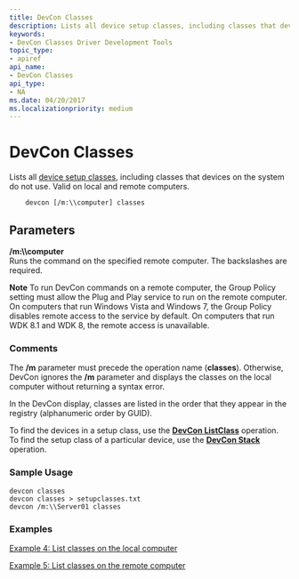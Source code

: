 ```yaml
---
title: DevCon Classes
description: Lists all device setup classes, including classes that devices on the system do not use. Valid on local and remote computers.
keywords:
- DevCon Classes Driver Development Tools
topic_type:
- apiref
api_name:
- DevCon Classes
api_type:
- NA
ms.date: 04/20/2017
ms.localizationpriority: medium
---
```


# DevCon Classes


Lists all [device setup classes](../install/overview-of-device-setup-classes.md), including classes that devices on the system do not use. Valid on local and remote computers.

```
    devcon [/m:\\computer] classes 
```

## <span id="ddk_devcon_classes_tools"></span><span id="DDK_DEVCON_CLASSES_TOOLS"></span>Parameters


<span id="________m___computer______"></span><span id="________M___COMPUTER______"></span> **/m:\\\\computer**   
Runs the command on the specified remote computer. The backslashes are required.

**Note**   To run DevCon commands on a remote computer, the Group Policy setting must allow the Plug and Play service to run on the remote computer. On computers that run Windows Vista and Windows 7, the Group Policy disables remote access to the service by default. On computers that run WDK 8.1 and WDK 8, the remote access is unavailable.



### <span id="comments"></span><span id="COMMENTS"></span>Comments

The **/m** parameter must precede the operation name (**classes**). Otherwise, DevCon ignores the **/m** parameter and displays the classes on the local computer without returning a syntax error.

In the DevCon display, classes are listed in the order that they appear in the registry (alphanumeric order by GUID).

To find the devices in a setup class, use the [**DevCon ListClass**](devcon-listclass.md) operation. To find the setup class of a particular device, use the [**DevCon Stack**](devcon-stack.md) operation.

### <span id="sample_usage"></span><span id="SAMPLE_USAGE"></span>Sample Usage

```
devcon classes
devcon classes > setupclasses.txt
devcon /m:\\Server01 classes
```

### <span id="examples"></span><span id="EXAMPLES"></span>Examples

[Example 4: List classes on the local computer](devcon-examples.md#ddk_example_4_list_classes_on_the_local_computer_tools)

[Example 5: List classes on the remote computer](devcon-examples.md#ddk_example_5_list_classes_on_the_remote_computer_tools)
